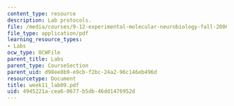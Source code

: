 ```yaml
---
content_type: resource
description: Lab protocols.
file: /media/courses/9-12-experimental-molecular-neurobiology-fall-2006/4945221acea60677b5db46dd1476952d_week11_lab09.pdf
file_type: application/pdf
learning_resource_types:
- Labs
ocw_type: OCWFile
parent_title: Labs
parent_type: CourseSection
parent_uid: d98ee8b9-e9cb-f2bc-24a2-96c146eb496d
resourcetype: Document
title: week11_lab09.pdf
uid: 4945221a-cea6-0677-b5db-46dd1476952d
---
```

